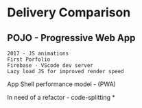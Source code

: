 # Delivery Comparison

## POJO - Progressive Web App 
```
2017 - JS animations 
First Porfolio
Firebase - VScode dev server
Lazy load JS for improved render speed

```

App Shell performance model - (PWA)

In need of a refactor - code-splitting *